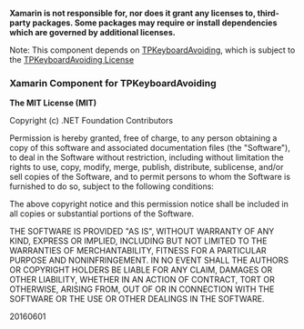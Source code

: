 **Xamarin is not responsible for, nor does it grant any licenses to, third-party packages. Some packages may require or install dependencies which are governed by additional licenses.**

Note: This component depends on [TPKeyboardAvoiding](https://github.com/michaeltyson/TPKeyboardAvoiding), which is subject to the [TPKeyboardAvoiding License](https://github.com/michaeltyson/TPKeyboardAvoiding/blob/master/LICENSE.txt)

### Xamarin Component for TPKeyboardAvoiding

**The MIT License (MIT)**

Copyright (c) .NET Foundation Contributors

Permission is hereby granted, free of charge, to any person obtaining a copy of this software and associated documentation files (the "Software"), to deal in the Software without restriction, including without limitation the rights to use, copy, modify, merge, publish, distribute, sublicense, and/or sell copies of the Software, and to permit persons to whom the Software is furnished to do so, subject to the following conditions:

The above copyright notice and this permission notice shall be included in all copies or substantial portions of the Software.

THE SOFTWARE IS PROVIDED "AS IS", WITHOUT WARRANTY OF ANY KIND, EXPRESS OR IMPLIED, INCLUDING BUT NOT LIMITED TO THE WARRANTIES OF MERCHANTABILITY, FITNESS FOR A PARTICULAR PURPOSE AND NONINFRINGEMENT. IN NO EVENT SHALL THE AUTHORS OR COPYRIGHT HOLDERS BE LIABLE FOR ANY CLAIM, DAMAGES OR OTHER LIABILITY, WHETHER IN AN ACTION OF CONTRACT, TORT OR OTHERWISE, ARISING FROM, OUT OF OR IN CONNECTION WITH THE SOFTWARE OR THE USE OR OTHER DEALINGS IN THE SOFTWARE.

20160601
